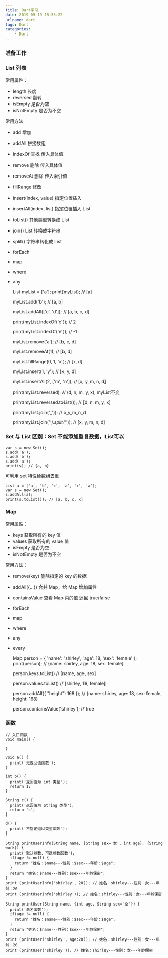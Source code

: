 ```yaml
---
title: Dart学习
date: 2019-09-19 15:55:22
urlname: dart
tags: Dart
categories:
    - Dart
---
```


### 准备工作

### List 列表
常用属性：
* length    长度
* reversed  翻转
* isEmpty   是否为空
* isNotEmpty 是否为不空

常用方法
* add   增加
* addAll    拼接数组
* indexOf   查找  传入具体值
* remove    删除  传入具体值
* removeAt  删除  传入索引值
* fillRange 修改
* insert(index, value)  指定位置插入
* insertAll(index, list)    指定位置插入 List
* toList()  其他类型转换成 List
* join()    List 转换成字符串
* split()   字符串转化成 List
* forEach
* map
* where
* any


    List myList = ['a'];
    print(myList); // [a]
    
    myList.add('b'); // [a, b]
    
    myList.addAll(['c', 'd']); // [a, b, c, d]
    
    print(myList.indexOf('c')); // 2
    
    print(myList.indexOf('e')); // -1
    
    myList.remove('a'); // [b, c, d]
    
    myList.removeAt(1); // [b, d]
    
    myList.fillRange(0, 1, 'x'); // [x, d]
    
    myList.insert(1, 'y'); // [x, y, d]
    
    myList.insertAll(2, ['m', 'n']); // [x, y, m, n, d]
    
    print(myList.reversed); // (d, n, m, y, x), myList不变
    
    print(myList.reversed.toList()); // [d, n, m, y, x]
    
    print(myList.join('_')); // x_y_m_n_d
    
    print(myList.join('_').split('_')); // [x, y, m, n, d]
    
### Set 与 List 区别：Set 不能添加重复数据，List可以

    var s = new Set();
    s.add('a');
    s.add('b');
    s.add('a');
    print(s); // {a, b}
    
可利用 set 特性给数组去重

    List a = ['a', 'b', 'c', 'a', 'x', 'a'];
    var s = new Set();
    s.addAll(a);
    print(s.toList()); // [a, b, c, x]
    
### Map
常用属性：
* keys  获取所有的 key 值
* values    获取所有的 value 值
* isEmpty   是否为空
* isNotEmpty    是否为不空

常用方法：
* remove(key)   删除指定的 key 的数据
* addAll({...}) 合并 Map，给 Map 增加属性
* containsValue 查看 Map 内的值 返回 true/false
* forEach
* map
* where 
* any
* every


    Map person = {
      'name': 'shirley',
      'age': 18,
      'sex': 'female'
    };
    print(person); // {name: shirley, age: 18, sex: female}
    
    person.keys.toList() // [name, age, sex]
    
    person.values.toList() // [shirley, 18, female]
    
    person.addAll({
      "height": 168
    });  // {name: shirley, age: 18, sex: female, height: 168}
    
    person.containsValue('shirley'); // true
    
    
### 函数

    // 入口函数
    void main() {
    
    }
    
    void a() {
      print('无返回值函数');
    }
    
    int b() {
      print('返回值为 int 类型');
      return 1;
    }
    
    String c() {
      print('返回值为 String 类型');
      return 'c';
    }
    
    d() {
      print('不指定返回类型函数');
    }
    
    String printUserInfo(String name, [String sex='女', int age], {String work}) {
      print('默认参数，可选参数函数');
      if(age != null) {
        return "姓名：$name---性别：$sex---年龄：$age";
      }
      return "姓名：$name---性别：$sex---年龄保密";
    }
    print (printUserInfo('shirley', 20)); // 姓名：shirley---性别：女---年龄：20
    print (printUserInfo('shirley')); // 姓名：shirley---性别：女---年龄保密
    
    String printUser(String name, {int age, String sex='女'}) {
      print('命名函数');
      if(age != null) {
        return "姓名：$name---性别：$sex---年龄：$age";
      }
      return "姓名：$name---性别：$sex---年龄保密";
    }
    print (printUser('shirley', age:20)); // 姓名：shirley---性别：女---年龄：20
    print (printUser('shirley')); // 姓名：shirley---性别：女---年龄保密
    